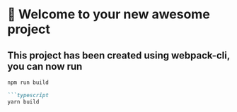 # 🚀 Welcome to your new awesome project

## This project has been created using **webpack-cli**, you can now run

```markdown
npm run build

```typescript
yarn build